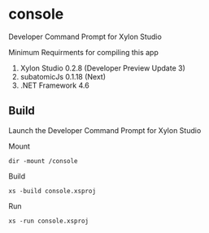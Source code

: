 # console

Developer Command Prompt for Xylon Studio

Minimum Requirments for compiling this app

1. Xylon Studio 0.2.8 (Developer Preview Update 3)
2. subatomicJs 0.1.18 (Next)
3. .NET Framework 4.6


## Build
Launch the Developer Command Prompt for Xylon Studio

Mount 
```
dir -mount /console
```


Build
```
xs -build console.xsproj
```


Run
```
xs -run console.xsproj
```

